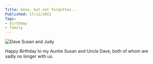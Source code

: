 ```yaml
---
Title: Gone, but not forgotten...
Published: 17/12/2011
Tags:
- birthday
- family
---
```


![Dave Susan and Judy](https://gep13wpstorage.blob.core.windows.net/gep13/2011/12/17/Dave-Susan-and-Judy.jpg)

Happy Birthday to my Auntie Susan and Uncle Dave, both of whom are sadly no longer with us.
